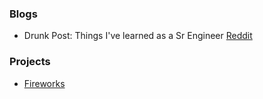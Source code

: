 ### Blogs

- Drunk Post: Things I've learned as a Sr Engineer [Reddit](https://old.reddit.com/r/ExperiencedDevs/comments/nmodyl/drunk_post_things_ive_learned_as_a_sr_engineer/)


### Projects

- [Fireworks](https://github.com/addyosmani/firew0rks/)